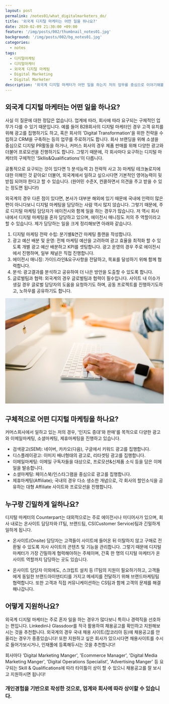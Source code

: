 ```yaml
---
layout: post
permalink: /notes01/what_digitalmarketers_do/
title: '외국계 디지털 마케터는 어떤 일을 하나요?'
date: 2020-02-09 21:30:00 +09:00
feature: '/img/posts/002/thumbnail_notes01.jpg'
background: '/img/posts/002/bg_notes01.jpg'
categories:
  - notes
tags:
  - 디지털마케팅
  - 디지털마케터
  - 외국계 디지털 마케팅
  - Digital Marketing
  - Digital Marketer
description: '외국계 디지털 마케터가 어떤 일을 하는지 저의 업무를 중심으로 이야기해볼게요.'
---
```


## 외국계 디지털 마케터는 어떤 일을 하나요?

사실 이 질문에 대한 정답은 없습니다. 업계에 따라, 회사에 따라 요구되는 구체적인 업무가 다를 수 있기 때문입니다. 예를 들어 B2B회사의 디지털 마케터인 경우 고객 유치를 위해 광고를 집행하기도 하고, 혹은 회사의 'Digital Transformation'을 위한 전략을 수립하고 CRM을 구축하는 등의 업무를 주로하기도 합니다. 회사 브랜딩을 위해 소셜을 중심으로 디지털 PR활동을 하거나, 커머스 회사의 경우 제품 판매를 위해 다양한 광고와 더불어 프로모션을 진행하기도 합니다. 그렇기 때문에, 각 회사마다 요구하는 디지털 마케터의 구체적인 'Skllis&Qualifications'이 다릅니다.

공통적으로 요구되는 것이 있다면 1) 분석능력 2) 전략적 사고 3) 마케팅 테크놀로지에 대한 이해인 것 같아요! 더불어, 외국계에서 일하고 싶으시다면 기본적인 영어능력이 뒷받침 되어야 한다고 할 수 있습니다. (원어민 수준X, 컨콜하면서 의견을 주고 받을 수 있는 정도면 됩니다!)

외국계의 경우 다른 점이 있다면, 본사가 대부분 해외에 있기 때문에 국내에 인력이 많은 편이 아니다보니 디지털 마케팅을 담당하는 사람 역시 많지 않습니다. 그렇기 때문에, 주로 디지털 마케팅 담당자가 에이전시와 함께 일을 하는 경우가 많습니다. 저 역시 회사 내에서 디지털 마케팅을 혼자 담당하고 있으며, 에이전시 매니징도 저의 주 역할이라고 할 수 있습니다. 제가 담당하는 일을 크게 정리해보면 아래와 같습니다.

1. 디지털 마케팅 전략 수립: 분기별&연간 마케팅 플랜을 작성합니다.
2. 광고 예산 배분 및 운영:  전체 마케팅 예산을 고려하여 광고 효율을 최적화 할 수 있도록 개별 광고 예산 배분하고 KPI를 셋팅합니다. 광고 운영의 경우 주로 에이전시에서 진행하며, 일부 채널은 직접 진행합니다.
3. 에이전시 매니징: 가이드라인&요구사항을 전달하고, 목표를 달성하기 위해 함께 협력합니다.
4. 분석: 광고결과를 분석하고 공유하여 더 나은 방안을 도출할 수 있도록 합니다.
5. 글로벌팀과 협력: 외국계의 경우 글로벌팀과 협력이 필수입니다. 사이트 내 이슈가 생길 경우 글로벌 담당자의 도움을 요청하기도 하며, 공동 프로젝트를 진행하기도하고, 노하우를 공유하기도 합니다.   

![실무노트 이미지](/img/posts/001/01.jpg)

## 구체적으로 어떤 디지털 마케팅을 하나요?

커머스회사에서 일하고 있는 저의 경우, '인지도 증대'와 판매'를 목적으로 다양한 광고와 이메일마케팅, 소셜마케팅, 제휴마케팅을 진행하고 있습니다.

* 검색광고(SEM): 네이버, 카카오(다음), 구글에서 키워드 광고를 집행합니다.
* 디스플레이광고: 이미지 배너형태의 광고로, 리타겟팅 광고를 집행합니다.
* 이메일마케팅: 이메일 구독자들을 대상으로, 프로모션&신제품 소식 등을 담은 이메일을 발송합니다.
* 소셜마케팅: 페이스북/인스타그램을 중심으로 광고를 집행합니다.
* 제휴마케팅(Affiliate); 국내의 경우 다소 생소한 개념으로, 각 회사의 할인소식을 공유하는 대형 Affiliate 사이트와 프로모션을 진행합니다.    



## 누구랑 긴밀하게 일하나요?

디지털 마케터의 Counterpart는 대외적으로는 주로 에이전시나 미디어사가 있으며, 회사 내로는 온사이트 담당자와 IT팀, 브랜드팀, CS(Customer Service)팀과 긴밀하게 일하게 됩니다.

* 온사이트(Onsite) 담당자는 고객들이 사이트에 들어온 뒤 이탈하지 않고 구매로 전환될 수 있도록 자사 사이트의 콘텐츠 및 기능을 관리합니다. 그렇기 때문에 디지털 마케터가 가장 긴밀하게 협력해야하는 주체이며, 간혹 한 명의 디지털 마케터가 온사이트 역할까지 담당하는 곳도 있습니다.

* 온사이트 담당자 이외에도, 스크립트 설치 등 IT팀의 지원이 필요하기하고, 고객들에게 동일한 브랜드아이덴티티를 가지고 메세지를 전달하기 위해 브랜드마케팅팀 협력합니다. 또한 고객과 직접 커뮤니케이션하는 CS팀과 함께 고객의 문제를 해결해나갑니다.    



## 어떻게 지원하나요?

외국계 디지털 마케터는 주로 혼자 일을 하는 경우가 많다보니 특히나 경력직을 선호하는 편입니다. Linkedin나 Glassdoor를 적극 활용하여 채용공고를 확인하고 지원해보시는 것을 추천합니다. 외국계의 경우 국내 채용 사이트(잡코리아 등)에 채용공고를 안 올리는 경우가 종종있습니다! 또한 지원하고 싶은 회사가 있으시다면 채용사이트를 수시로 들어가보시거나, 인재풀에 등록해두시는 것을 추천합니다!

회사마다 'Digital Marketing Manger', 'Ecommerce Manager', 'Digital Media Marketing Manger', 'Digital Operations Specialist', 'Advertising Manger' 등 요구되는 Skill & Qualifications에 따라 타이틀이 상이 할 수 있으니 채용공고를 잘 보시고 지원하시면 됩니다!

### 개인경험을 기반으로 작성한 것으로, 업계와 회사에 따라 상이할 수 있습니다.
